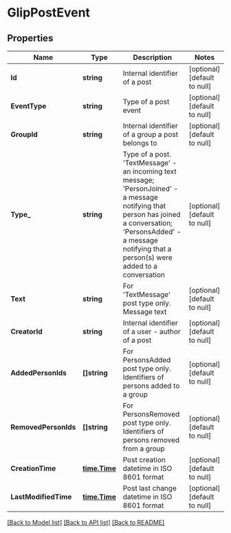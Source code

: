 # GlipPostEvent

## Properties
Name | Type | Description | Notes
------------ | ------------- | ------------- | -------------
**Id** | **string** | Internal identifier of a post | [optional] [default to null]
**EventType** | **string** | Type of a post event | [optional] [default to null]
**GroupId** | **string** | Internal identifier of a group a post belongs to | [optional] [default to null]
**Type_** | **string** | Type of a post. &#39;TextMessage&#39; - an incoming text message; &#39;PersonJoined&#39; - a message notifying that person has joined a conversation; &#39;PersonsAdded&#39; - a message notifying that a person(s) were added to a conversation | [optional] [default to null]
**Text** | **string** | For &#39;TextMessage&#39; post type only. Message text | [optional] [default to null]
**CreatorId** | **string** | Internal identifier of a user - author of a post | [optional] [default to null]
**AddedPersonIds** | **[]string** | For PersonsAdded post type only. Identifiers of persons added to a group | [optional] [default to null]
**RemovedPersonIds** | **[]string** | For PersonsRemoved post type only. Identifiers of persons removed from a group | [optional] [default to null]
**CreationTime** | [**time.Time**](time.Time.md) | Post creation datetime in ISO 8601 format | [optional] [default to null]
**LastModifiedTime** | [**time.Time**](time.Time.md) | Post last change datetime in ISO 8601 format | [optional] [default to null]

[[Back to Model list]](../README.md#documentation-for-models) [[Back to API list]](../README.md#documentation-for-api-endpoints) [[Back to README]](../README.md)


